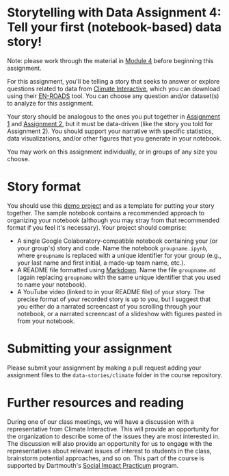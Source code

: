 # Storytelling with Data Assignment 4: Tell your first (notebook-based) data story!

Note: please work through the material in [Module 4](https://github.com/ContextLab/storytelling-with-data/blob/master/slides/outline.md#module-4-data-science-tools) before beginning this assignment.

For this assignment, you'll be telling a story that seeks to answer or explore
questions related to data from [Climate Interactive](https://www.climateinteractive.org/), which you can download
using their [EN-ROADS](https://en-roads.climateinteractive.org/scenario.html)
tool. You can choose any question and/or dataset(s) to analyze for this
assignment.

Your story should be analogous to the ones you put together in [Assignment
1](https://github.com/ContextLab/storytelling-with-data/blob/master/assignments/assignment%201/Assignment_1.md)
and [Assignment
2](https://github.com/ContextLab/storytelling-with-data/blob/master/assignments/assignment%202/Assignment_2.md),
but it must be data-driven (like the story you told for Assignment 2).  You
should support your narrative with specific statistics, data visualizations,
and/or other figures that you generate in your notebook.

You may work on this assignment individually, or in groups of any size you
choose.

# Story format

You should use this [demo
project](https://github.com/ContextLab/storytelling-with-data/tree/master/data-stories/demo)
and as a template for putting your story together.  The sample notebook contains
a recommended approach to organizing your notebook (although you may stray from
that recommended format if you feel it's necessary).  Your project should
comprise:
- A single Google Colaboratory-compatible notebook containing your (or your group's) story and code.  Name the notebook `groupname.ipynb`, where `groupname` is replaced with a unique identifier for your group (e.g., your last name and first initial, a made-up team name, etc.).
- A README file formatted using [Markdown](https://www.markdowntutorial.com/).  Name the file `groupname.md` (again replacing `groupname` with the same unique identifier that you used to name your notebook).
- A YouTube video (linked to in your README file) of your story.  The precise format of your recorded story is up to you, but I suggest that you either do a narrated screencast of you scrolling through your notebook, or a narrated screencast of a slideshow with figures pasted in from your notebook.

# Submitting your assignment

Please submit your assignment by making a pull request adding your assignment
files to the `data-stories/climate` folder in the course repository.

# Further resources and reading

During one of our class meetings, we will have a discussion with a representative from Climate Interactive.  This will provide an
opportunity for the organization to describe some of the issues they are
most interested in.  The discussion will also provide an opportunity for us to
engage with the representatives about relevant issues of interest to students in
the class, brainstorm potential approaches, and so on.  This part of the course
is supported by Dartmouth's [Social Impact
Practicum](https://students.dartmouth.edu/social-impact/programs-initiatives/faculty/social-impact-practicums-sips) program.
